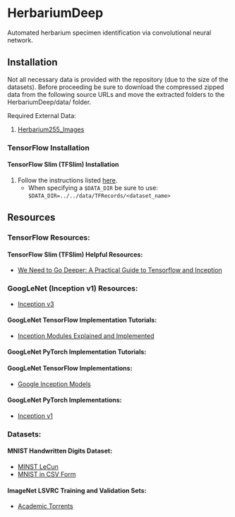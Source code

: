 # HerbariumDeep
Automated herbarium specimen identification via convolutional neural network.
## Installation
Not all necessary data is provided with the repository (due to the size of the datasets).
Before proceeding be sure to download the compressed zipped data from the following source
URLs and move the extracted folders to the HerbariumDeep/data/ folder.

Required External Data:
1. [Herbarium255_Images](http://otmedia.lirmm.fr/LifeCLEF/GoingDeeperHerbarium/Herbaria255_Images.zip)

### TensorFlow Installation

#### TensorFlow Slim (TFSlim) Installation
1. Follow the instructions listed
[here](https://github.com/tensorflow/models/tree/master/research/slim).
    * When specifying a `$DATA_DIR` be sure to use:
    `$DATA_DIR=../../data/TFRecords/<dataset_name>`

## Resources
### TensorFlow Resources:
#### TensorFlow Slim (TFSlim) Helpful Resources:
* [We Need to Go Deeper: A Practical Guide to Tensorflow and Inception](https://medium.com/initialized-capital/we-need-to-go-deeper-a-practical-guide-to-tensorflow-and-inception-50e66281804f)

### GoogLeNet (Inception v1) Resources:
* [Inception v3](https://research.googleblog.com/2016/03/train-your-own-image-classifier-with.html)
#### GoogLeNet TensorFlow Implementation Tutorials:
* [Inception Modules Explained and Implemented](https://hacktilldawn.com/2016/09/25/inception-modules-explained-and-implemented/)

#### GoogLeNet PyTorch Implementation Tutorials:

#### GoogLeNet TensorFlow Implementations:
* [Google Inception Models](https://github.com/khanrc/mnist/blob/master/inception.py)
#### GoogLeNet PyTorch Implementations:
* [Inception v1](https://github.com/antspy/inception_v1.pytorch)

### Datasets:
#### MNIST Handwritten Digits Dataset:
* [MINST LeCun](http://yann.lecun.com/exdb/mnist/)
* [MNIST in CSV Form](https://pjreddie.com/projects/mnist-in-csv/)
#### ImageNet LSVRC Training and Validation Sets:
* [Academic Torrents](http://academictorrents.com/browse.php?search=imagenet)
